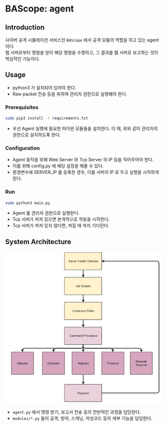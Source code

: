 # BAScope: agent

## Introduction

사이버 공격 시뮬레이션 서비스인 `BAScope` 에서 공격 모듈의 역할을 하고 있는 agent 이다.  
웹 서버로부터 명령을 받아 해당 명령을 수행하고, 그 결과를 웹 서버로 보고하는 것이 핵심적인 기능이다.  


## Usage
- python3 가 설치되어 있어야 한다.
- Raw packet 전송 등을 위하여 관리자 권한으로 실행해야 한다.


### Prerequisites
```bash
sudo pip3 install -r requirements.txt
```
- 우선 Agent 실행에 필요한 파이썬 모듈들을 설치한다. 이 때, 위와 같이 관리자의 권한으로 설치하도록 한다.


### Configuration
- Agent 동작을 위해 Web Server 와 Tcp Server 의 IP 등을 적어주어야 한다.
- 이를 위해 config.py 에 해당 설정을 해줄 수 있다.
- 환경변수에 SERVER_IP 를 등록한 경우, 이를 서버의 IP 로 두고 실행을 시작하게 된다.


### Run
```bash
sudo python3 main.py
```
- Agent 를 관리자 권한으로 실행한다.
- Tcp 서버가 켜져 있으면 본격적으로 작동을 시작한다.
- Tcp 서버가 켜져 있지 않다면, 켜질 때 까지 기다린다.



## System Architecture 
![시스템 구성도](./images/archi.png)
- `agent.py` 에서 명령 받기, 보고서 전송 등의 전반적인 과정을 담당한다.
- `modules/*.py` 들이 공격, 방어, 스캐닝, 악성코드 등의 세부 기능을 담당한다.

